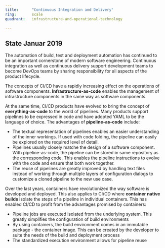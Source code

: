 ```yaml
---
title:      "Continuous Integration and Delivery"
ring:       scale
quadrant:   infrastructure-and-operational-technology

---
```


## State Januar 2019 ##

The automation of build, test and deployment automation has continued to be an important cornerstone of modern software engineering. Continuous integration as well as continuous delivery support development teams to become DevOps teams by sharing responsibility for all aspects of the product lifecycle.

The concepts of CI/CD have a rapidly increasing effect on the operations of software components. **Infrastructure-as-code** enables the management of infrastructure components in the same way as software components.

At the same time, CI/CD products have evolved to bring the concept of **everything-as-code** to the world of pipelines. Many products support pipelines to be expressed in code and have adopted YAML to be the language of choice. The advantages of **pipeline-as-code** include:

- The textual representation of pipelines enables an easier understanding of the inner workings. If used with code folding, the pipeline can easily be explored on the required level of detail.
- Pipelines usually closely matche the design of a software component. With pipeline-as-code, the pipeline can be stored in same repository as the corresponding code. This enables the pipeline instructions to evolve with the code and ensure that both work together.
- The reuse of pipelines are greatly improved by handling text files instead of working through multiple layers of configuration dialogs to customize a cloned pipeline to the new use case.

Over the last years, containers have revolutionized the way software is developed and deployed. This also applies to CI/CD where **container native builds** isolate the steps of a pipeline in individual containers. This has enabled CI/CD to profit from the advantages promised by containers:

- Pipeline jobs are executed isolated from the underlying system. This greatly simplifies the configuration of build environments
- By using containers, the build environment comes in an immutable package - the container image. This can be created by the developer to suite the needs of the build and deployment process
- The standardized execution environment allows for pipeline reuse
